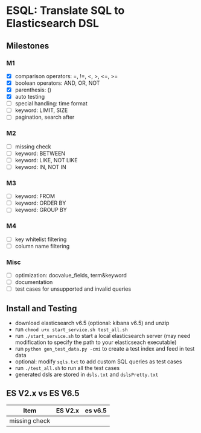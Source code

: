 # ESQL: Translate SQL to Elasticsearch DSL

## Milestones

### M1
- [x] comparison operators: =, !=, <, >, <=, >=
- [x] boolean operators: AND, OR, NOT
- [x] parenthesis: ()
- [x] auto testing
- [ ] special handling: time format
- [ ] keyword: LIMIT, SIZE
- [ ] pagination, search after

### M2
- [ ] missing check
- [ ] keyword: BETWEEN
- [ ] keyword: LIKE, NOT LIKE
- [ ] keyword: IN, NOT IN

### M3
- [ ] keyword: FROM
- [ ] keyword: ORDER BY
- [ ] keyword: GROUP BY

### M4
- [ ] key whitelist filtering
- [ ] column name filtering

### Misc
- [ ] optimization: docvalue_fields, term&keyword
- [ ] documentation
- [ ] test cases for unsupported and invalid queries

## Install and Testing
- download elasticsearch v6.5 (optional: kibana v6.5) and unzip
- run `chmod u+x start_service.sh test_all.sh`
- run `./start_service.sh` to start a local elasticsearch server (may need modification to specify the path to your elasticseach executable)
- run `python gen_test_data.py -cmi` to create a test index and feed in test data
- optional: modify `sqls.txt` to add custom SQL queries as test cases
- run `./test_all.sh` to run all the test cases
- generated dsls are stored in `dsls.txt` and `dslsPretty.txt`

## ES V2.x vs ES V6.5
|Item|ES V2.x|es v6.5|
|:-:|:-:|:-:|
|missing check|||